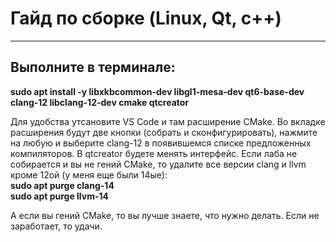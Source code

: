 # Гайд по сборке (Linux, Qt, c++)
---
## Выполните в терминале:
**sudo apt install -y libxkbcommon-dev libgl1-mesa-dev qt6-base-dev clang-12 libclang-12-dev cmake qtcreator**<br />

Для удобства утсановите VS Code и там расширение CMake. Во вкладке расширения будут две кнопки (собрать и сконфигурировать), нажмите на любую и выберите clang-12 в появившемся списке предложенных компиляторов.
В qtcreator будете менять интерфейс.
Если лаба не собирается и вы не гений CMake, то удалите все версии clang и llvm кроме 12ой (у меня еще были 14ые):<br />
**sudo apt purge clang-14**<br />
**sudo apt purge llvm-14**<br />

А если вы гений CMake, то вы лучше знаете, что нужно делать.
Если не заработает, то удачи.
